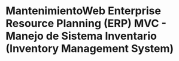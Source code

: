 # MantenimientoWeb Enterprise Resource Planning (ERP) MVC - Manejo de Sistema Inventario (Inventory Management System)
 

